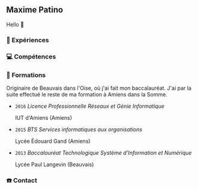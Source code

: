 ## Maxime Patino
Hello 👋

### 🚀 Expériences
### 💻 Compétences
### 🏫 Formations
Originaire de Beauvais dans l'Oise, où j'ai fait mon baccalauréat. J'ai par la suite effectué le reste de ma formation à Amiens dans la Somme.

* ``2016`` *Licence Professionnelle Réseaux et Génie Informatique*

  IUT d'Amiens (Amiens)
  
* ``2015`` *BTS Services informatiques aux organisations*

  Lycée Édouard Gand (Amiens)
  
* ``2013`` *Baccalauréat Technologique Système d'Information et Numérique*

  Lycée Paul Langevin (Beauvais)

### ☎️ Contact
